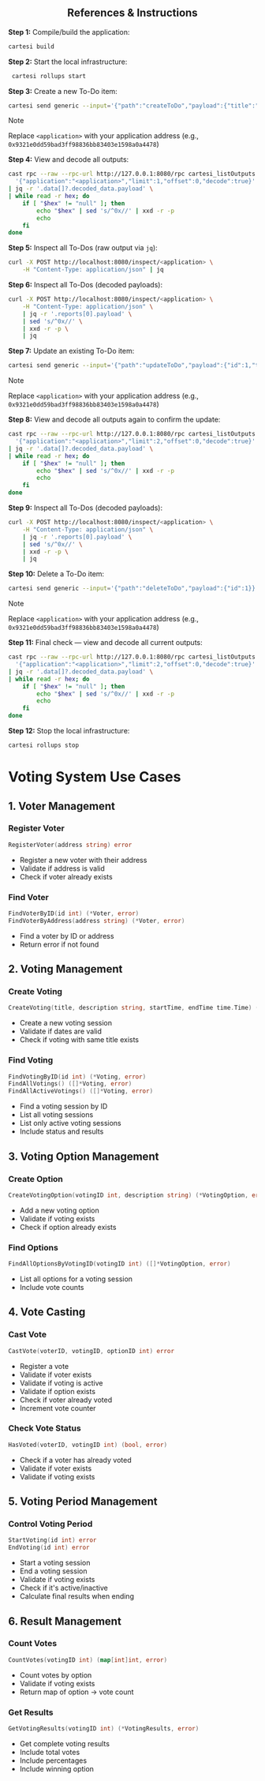 ## <div align="center">References & Instructions</div>

**Step 1:** Compile/build the application:
```bash
cartesi build
```

**Step 2:** Start the local infrastructure:
```bash
 cartesi rollups start
```

**Step 3:** Create a new To-Do item:
```bash
cartesi send generic --input='{"path":"createToDo","payload":{"title":"Create an application","description":"Use the Cartesi CLI"}}' --input-encoding=string
```

> [!NOTE]
> Replace `<application>` with your application address (e.g., `0x9321e0dd59bad3ff98836bb83403e1598a0a4478`)

**Step 4:** View and decode all outputs:
```bash
cast rpc --raw --rpc-url http://127.0.0.1:8080/rpc cartesi_listOutputs \
  '{"application":"<application>","limit":1,"offset":0,"decode":true}' \
| jq -r '.data[]?.decoded_data.payload' \
| while read -r hex; do
    if [ "$hex" != "null" ]; then
        echo "$hex" | sed 's/^0x//' | xxd -r -p
        echo
    fi
done
```

**Step 5:** Inspect all To-Dos (raw output via `jq`):
```bash
curl -X POST http://localhost:8080/inspect/<application> \
    -H "Content-Type: application/json" | jq
```

**Step 6:** Inspect all To-Dos (decoded payloads):
```bash
curl -X POST http://localhost:8080/inspect/<application> \
    -H "Content-Type: application/json" \
    | jq -r '.reports[0].payload' \
    | sed 's/^0x//' \
    | xxd -r -p \
    | jq
```

**Step 7:** Update an existing To-Do item:
```bash
cartesi send generic --input='{"path":"updateToDo","payload":{"id":1,"title":"Create an application","description":"Use the Cartesi CLI","completed":true}}' --input-encoding=string
```

> [!NOTE]
> Replace `<application>` with your application address (e.g., `0x9321e0dd59bad3ff98836bb83403e1598a0a4478`)

**Step 8:** View and decode all outputs again to confirm the update:
```bash
cast rpc --raw --rpc-url http://127.0.0.1:8080/rpc cartesi_listOutputs \
  '{"application":"<application>","limit":2,"offset":0,"decode":true}' \
| jq -r '.data[]?.decoded_data.payload' \
| while read -r hex; do
    if [ "$hex" != "null" ]; then
        echo "$hex" | sed 's/^0x//' | xxd -r -p
        echo
    fi
done
```

**Step 9:** Inspect all To-Dos (decoded payloads):
```bash
curl -X POST http://localhost:8080/inspect/<application> \
    -H "Content-Type: application/json" \
    | jq -r '.reports[0].payload' \
    | sed 's/^0x//' \
    | xxd -r -p \
    | jq
```

**Step 10:** Delete a To-Do item:
```bash
cartesi send generic --input='{"path":"deleteToDo","payload":{"id":1}}' --input-encoding=string
```

> [!NOTE]
> Replace `<application>` with your application address (e.g., `0x9321e0dd59bad3ff98836bb83403e1598a0a4478`)

**Step 11:** Final check — view and decode all current outputs:
```bash
cast rpc --raw --rpc-url http://127.0.0.1:8080/rpc cartesi_listOutputs \
  '{"application":"<application>","limit":2,"offset":0,"decode":true}' \
| jq -r '.data[]?.decoded_data.payload' \
| while read -r hex; do
    if [ "$hex" != "null" ]; then
        echo "$hex" | sed 's/^0x//' | xxd -r -p
        echo
    fi
done
```

**Step 12:** Stop the local infrastructure:
```bash
cartesi rollups stop
```


















# Voting System Use Cases

## 1. Voter Management

### Register Voter
```go
RegisterVoter(address string) error
```
- Register a new voter with their address
- Validate if address is valid
- Check if voter already exists

### Find Voter
```go
FindVoterByID(id int) (*Voter, error)
FindVoterByAddress(address string) (*Voter, error)
```
- Find a voter by ID or address
- Return error if not found

## 2. Voting Management

### Create Voting
```go
CreateVoting(title, description string, startTime, endTime time.Time) (*Voting, error)
```
- Create a new voting session
- Validate if dates are valid
- Check if voting with same title exists

### Find Voting
```go
FindVotingByID(id int) (*Voting, error)
FindAllVotings() ([]*Voting, error)
FindAllActiveVotings() ([]*Voting, error)
```
- Find a voting session by ID
- List all voting sessions
- List only active voting sessions
- Include status and results

## 3. Voting Option Management

### Create Option
```go
CreateVotingOption(votingID int, description string) (*VotingOption, error)
```
- Add a new voting option
- Validate if voting exists
- Check if option already exists

### Find Options
```go
FindAllOptionsByVotingID(votingID int) ([]*VotingOption, error)
```
- List all options for a voting session
- Include vote counts

## 4. Vote Casting

### Cast Vote
```go
CastVote(voterID, votingID, optionID int) error
```
- Register a vote
- Validate if voter exists
- Validate if voting is active
- Validate if option exists
- Check if voter already voted
- Increment vote counter

### Check Vote Status
```go
HasVoted(voterID, votingID int) (bool, error)
```
- Check if a voter has already voted
- Validate if voter exists
- Validate if voting exists

## 5. Voting Period Management

### Control Voting Period
```go
StartVoting(id int) error
EndVoting(id int) error
```
- Start a voting session
- End a voting session
- Validate if voting exists
- Check if it's active/inactive
- Calculate final results when ending

## 6. Result Management

### Count Votes
```go
CountVotes(votingID int) (map[int]int, error)
```
- Count votes by option
- Validate if voting exists
- Return map of option -> vote count

### Get Results
```go
GetVotingResults(votingID int) (*VotingResults, error)
```
- Get complete voting results
- Include total votes
- Include percentages
- Include winning option